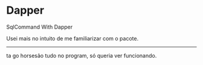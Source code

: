 # Dapper
SqlCommand With Dapper

Usei mais no intuito de me familiarizar com o pacote.


-----------------------------------------------------
ta go horsesão tudo no program, só queria ver funcionando.

